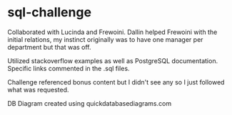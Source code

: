 # sql-challenge

Collaborated with Lucinda and Frewoini. Dallin helped Frewoini with the initial relations, my instinct originally was to have one manager per department but that was off. 

Utilized stackoverflow examples as well as PostgreSQL documentation. Specific links commented in the .sql files. 

Challenge referenced bonus content but I didn't see any so I just followed what was requested. 

DB Diagram created using quickdatabasediagrams.com
